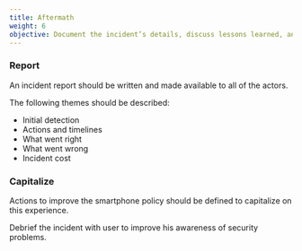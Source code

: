```yaml
---
title: Aftermath
weight: 6
objective: Document the incident’s details, discuss lessons learned, and adjust plans and defences.
---
```

### Report

An incident report should be written and made available to all of the actors.

The following themes should be described:

- Initial detection
- Actions and timelines
- What went right
- What went wrong
- Incident cost

### Capitalize

Actions to improve the smartphone policy should be defined to capitalize on this experience.

Debrief the incident with user to improve his awareness of security problems.
